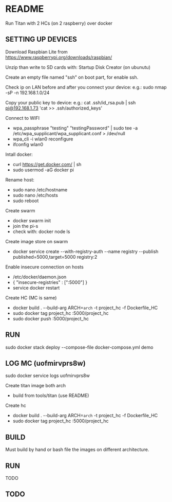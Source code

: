 # README
Run Titan with 2 HCs (on 2 raspberry) over docker

## SETTING UP DEVICES
Download Raspbian Lite
  from https://www.raspberrypi.org/downloads/raspbian/

Unzip than write to SD cards
  with: Startup Disk Creator (on ubunutu)

Create an empty file named "ssh" on boot part, for enable ssh.

Check ip on LAN before and after you connect your device:
  e.g.: sudo nmap -sP -n 192.168.1.0/24

Copy your public key to device:
  e.g.: cat .ssh/id_rsa.pub | ssh pi@192.168.1.73 'cat >> .ssh/authorized_keys'

Connect to WIFI
  - wpa_passphrase "testing" "testingPassword" | sudo tee -a /etc/wpa_supplicant/wpa_supplicant.conf > /dev/null 
  - wpa_cli -i wlan0 reconfigure
  - ifconfig wlan0

Intall docker:
  - curl https://get.docker.com/ | sh
  - sudo usermod -aG docker pi

Rename host:
  - sudo nano /etc/hostname
  - sudo nano /etc/hosts
  - sudo reboot

Create swarm
  - docker swarm init
  - join the pi-s
  - check with: docker node ls

Create image store on swarm
  - docker service create --with-registry-auth --name registry --publish published=5000,target=5000 registry:2

Enable insecure connection on hosts
  - /etc/docker/daemon.json
  - {
      "insecure-registries" : ["<registry>:5000"]
    }
  - service docker restart

Create HC (MC is same)
  - docker build . --build-arg ARCH=`arch` -t project_hc -f Dockerfile_HC
  - sudo docker tag project_hc <registry>:5000/project_hc
  - sudo docker push <registry>:5000/project_hc

## RUN
sudo docker stack deploy --compose-file docker-compose.yml demo

## LOG MC (uofmirvprs8w)
sudo docker service logs uofmirvprs8w

Create titan image both arch
  - build from tools/titan (use README)

Create hc
  - docker build . --build-arg ARCH=`arch` -t project_hc -f Dockerfile_HC
  - sudo docker tag project_hc <registry>:5000/project_hc
  

## BUILD
Must build by hand or bash file the images on different architecture.

## RUN
TODO

## TODO
